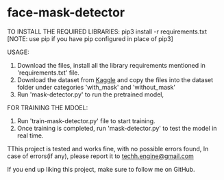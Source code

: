 # face-mask-detector

TO INSTALL THE REQUIRED LIBRARIES: 
pip3 install -r requirements.txt  
[NOTE: use pip if you have pip configured in place of pip3]


USAGE:

1. Download the files, install all the library requirements mentioned in 'requirements.txt' file.
2. Download the dataset from [Kaggle](https://www.kaggle.com/prasoonkottarathil/face-mask-lite-dataset) and copy the files into the dataset folder under categories 'with_mask' and 'without_mask'
3. Run 'mask-detector.py' to run the pretrained model,

FOR TRAINING THE MDOEL:
1. Run 'train-mask-detector.py' file to start training.
2. Once training is completed, run 'mask-detector.py' to test the model in real time.

TThis project is tested and works fine, with no possible errors found,
In case of errors(if any), please report it to techh.engine@gmail.com

If you end up liking this project, make sure to follow me on GitHub.
